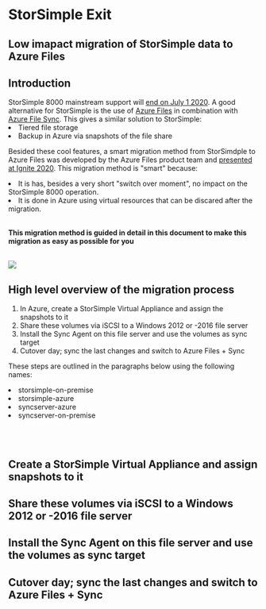 <head>
<style>
p.a {
  font-family: "Lucida Console", Monaco, monospace;
}
</style>
</head>

<body>

<h1>StorSimple Exit</h1>
<h2>Low imapact migration of StorSimple data to Azure Files</h2>

<p>
<h2>Introduction</h2>
StorSimple 8000 mainstream support will <a href="https://support.microsoft.com/en-us/lifecycle/search/19605">end on July 1 2020</a>.
A good alternative for StorSimple is the use of <a href="https://docs.microsoft.com/en-us/azure/storage/files/storage-files-introduction">Azure Files</a> in combination with <a href="https://www.youtube.com/watch?v=Zm2w8-TRn-o">Azure File Sync</a>. This gives a similar solution to StorSimple:
<li>Tiered file storage</li>
<li>Backup in Azure via snapshots of the file share</li>

Besided these cool features, a smart migration method from StorSimdple to Azure Files was developed by the Azure Files product team and <a href="https://myignite.techcommunity.microsoft.com/sessions/84177?source=sessions">presented at Ignite 2020</a>.
This migration method is "smart" because:
<li>It is has, besides a very short "switch over moment", no impact on the StorSimple 8000 operation.</li>
<li>It is done in Azure using virtual resources that can be discared after the migration.</li>
<br>
</p>
<b>This migration method is guided in detail in this document to make this migration as easy as possible for you</b>
<br>
<br>

<img src="https://github.com/joostm1/storsimple-exit/blob/master/content/storsimple-files-migration-overview.png"></img>


<h2>High level overview of the migration process</h2>
<ol>
    <li>In Azure, create a StorSimple Virtual Appliance and assign the snapshots to it</li>
    <li>Share these volumes via iSCSI to a Windows 2012 or -2016 file server</li>
    <li>Install the Sync Agent on this file server and use the volumes as sync target</li>
    <li>Cutover day; sync the last changes and switch to Azure Files + Sync</li>
</ol>
These steps are outlined in the paragraphs below using the following names:
<p class="a">
    <li>storsimple-on-premise</li>
    <li>storsimple-azure</li>
    <li>syncserver-azure</li>
    <li>syncserver-on-premise</li>
</p>
<br>
<br>

<p>
<h2>Create a StorSimple Virtual Appliance and assign snapshots to it</h2>









</p>

<p>
<h2>Share these volumes via iSCSI to a Windows 2012 or -2016 file server</h2>
<h2>Install the Sync Agent on this file server and use the volumes as sync target</h2>
<h2>Cutover day; sync the last changes and switch to Azure Files + Sync</h2>

</body>
